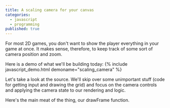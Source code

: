 ```yaml
---
title: A scaling camera for your canvas
categories: 
  - javascript
  - programming
published: true
---
```

For most 2D games, you don't want to show the player everything in your game at once. It makes sense, therefore, to keep track of some sort of camera position and zoom.

Here is a demo of what we'll be building today:
{% include javascript_demo.html demoname="scaling_camera" %}

Let's take a look at the source. We'll skip over some unimportant stuff (code for getting input and drawing the grid) and focus on the camera controls and applying the camera state to our rendering and logic.

Here's the main meat of the thing, our drawFrame function.
<script src="http://gist-it.appspot.com/github/Thristhart/techniques/blob/gh-pages/assets/javascript/scaling_camera.js"></script>

